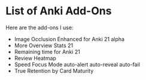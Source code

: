 # List of Anki Add-Ons

Here are the add-ons I use:

- Image Occlusion Enhanced for Anki 21 alpha
- More Overview Stats 21
- Remaining time for Anki 21
- Review Heatmap
- Speed Focus Mode auto-alert auto-reveal auto-fail
- True Retention by Card Maturity
